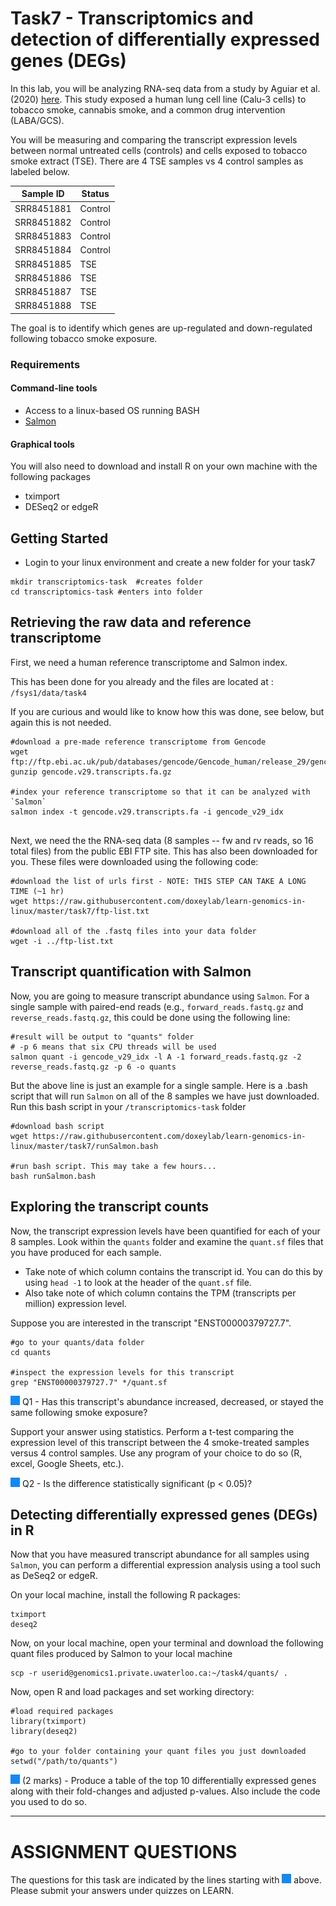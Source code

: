 # Task7 - Transcriptomics and detection of differentially expressed genes (DEGs)

In this lab, you will be analyzing RNA-seq data from a study by Aguiar et al. (2020) [here](https://pubmed.ncbi.nlm.nih.gov/31646766/).
This study exposed a human lung cell line (Calu-3 cells) to tobacco smoke, cannabis smoke, and a common drug intervention (LABA/GCS).

You will be measuring and comparing the transcript expression levels between normal untreated cells (controls) and cells exposed to tobacco smoke extract (TSE).
There are 4 TSE samples vs 4 control samples as labeled below.

| Sample ID | Status |
| --------------- | --------------- |
| SRR8451881 | Control |
| SRR8451882 | Control |
| SRR8451883 | Control |
| SRR8451884 | Control |
| SRR8451885 | TSE |
| SRR8451886 | TSE |
| SRR8451887 | TSE |
| SRR8451888 | TSE |

The goal is to identify which genes are up-regulated and down-regulated following tobacco smoke exposure.

### Requirements

#### Command-line tools
* Access to a linux-based OS running BASH
* [Salmon](https://combine-lab.github.io/salmon/)

#### Graphical tools

You will also need to download and install R on your own machine with the following packages

* tximport
* DESeq2 or edgeR


## Getting Started

* Login to your linux environment and create a new folder for your task7

```
mkdir transcriptomics-task  #creates folder
cd transcriptomics-task #enters into folder
```

## Retrieving the raw data and reference transcriptome

First, we need a human reference transcriptome and Salmon index.

This has been done for you already and the files are located at : `/fsys1/data/task4`

If you are curious and would like to know how this was done, see below, but again this is not needed.

```
#download a pre-made reference transcriptome from Gencode
wget ftp://ftp.ebi.ac.uk/pub/databases/gencode/Gencode_human/release_29/gencode.v29.transcripts.fa.gz
gunzip gencode.v29.transcripts.fa.gz

#index your reference transcriptome so that it can be analyzed with `Salmon`
salmon index -t gencode.v29.transcripts.fa -i gencode_v29_idx


```

Next, we need the the RNA-seq data (8 samples -- fw and rv reads, so 16 total files) from the public EBI FTP site. This has also been downloaded for you. These files were downloaded using the following code:

```
#download the list of urls first - NOTE: THIS STEP CAN TAKE A LONG TIME (~1 hr)
wget https://raw.githubusercontent.com/doxeylab/learn-genomics-in-linux/master/task7/ftp-list.txt

#download all of the .fastq files into your data folder
wget -i ../ftp-list.txt

```


## Transcript quantification with Salmon

Now, you are going to measure transcript abundance using `Salmon`. For a single sample with paired-end reads (e.g., `forward_reads.fastq.gz` and `reverse_reads.fastq.gz`, this could be done using the following line:

```
#result will be output to "quants" folder
# -p 6 means that six CPU threads will be used
salmon quant -i gencode_v29_idx -l A -1 forward_reads.fastq.gz -2 reverse_reads.fastq.gz -p 6 -o quants
```

But the above line is just an example for a single sample. Here is a .bash script that will run `Salmon` on all of the 8 samples we have just downloaded. Run this bash script in your `/transcriptomics-task` folder
```
#download bash script
wget https://raw.githubusercontent.com/doxeylab/learn-genomics-in-linux/master/task7/runSalmon.bash

#run bash script. This may take a few hours...
bash runSalmon.bash

```

## Exploring the transcript counts

Now, the transcript expression levels have been quantified for each of your 8 samples. Look within the `quants` folder and examine the `quant.sf` files that you have produced for each sample.

* Take note of which column contains the transcript id. You can do this by using `head -1` to look at the header of the `quant.sf` file.
* Also take note of which column contains the TPM (transcripts per million) expression level.

Suppose you are interested in the transcript "ENST00000379727.7".

```
#go to your quants/data folder
cd quants

#inspect the expression levels for this transcript
grep "ENST00000379727.7" */quant.sf
```

![question](https://github.com/doxeylab/learn-genomics-in-linux/raw/master/questionbox.png) Q1 - Has this transcript's abundance increased, decreased, or stayed the same following smoke exposure?

Support your answer using statistics. Perform a t-test comparing the expression level of this transcript between the 4 smoke-treated samples versus 4 control samples. Use any program of your choice to do so (R, excel, Google Sheets, etc.).

![question](https://github.com/doxeylab/learn-genomics-in-linux/raw/master/questionbox.png) Q2 -  Is the difference statistically significant (p < 0.05)?


## Detecting differentially expressed genes (DEGs) in R

Now that you have measured transcript abundance for all samples using `Salmon`, you can perform a differential expression analysis using a tool such as DeSeq2 or edgeR. 

On your local machine, install the following R packages:

```
tximport
deseq2
```

Now, on your local machine, open your terminal and download the following quant files produced by Salmon to your local machine

```
scp -r userid@genomics1.private.uwaterloo.ca:~/task4/quants/ .
```

Now, open R and load packages and set working directory:

```
#load required packages
library(tximport)
library(deseq2)

#go to your folder containing your quant files you just downloaded
setwd("/path/to/quants")

```

![question](https://github.com/doxeylab/learn-genomics-in-linux/raw/master/questionbox.png) (2 marks) - Produce a table of the top 10 differentially expressed genes along with their fold-changes and adjusted p-values. Also include the code you used to do so.


---

# ASSIGNMENT QUESTIONS

The questions for this task are indicated by the lines starting with ![question](https://github.com/doxeylab/learn-genomics-in-linux/raw/master/questionbox.png) above.
Please submit your answers under quizzes on LEARN.



